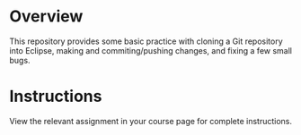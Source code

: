 # Overview
This repository provides some basic practice with cloning a Git repository into Eclipse, making and commiting/pushing changes, and fixing a few small bugs.

# Instructions
View the relevant assignment in your course page for complete instructions.
